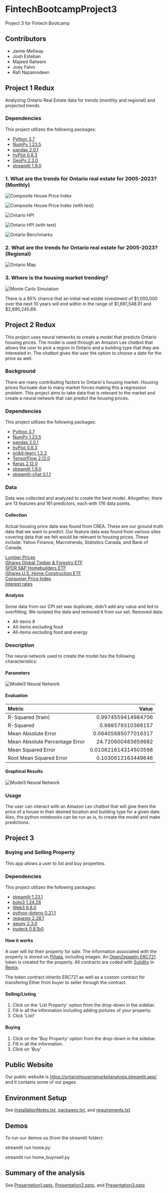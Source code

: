 # FintechBootcampProject3
Project 3 for Fintech Bootcamp 

## Contributors
- Jamie Mellway
- Josh Esteban
- Majeed Raheem
- Joey Falvo
- Rafi Nazamodeen

## Project 1 Redux
Analyzing Ontario Real Estate data for trends (monthly and regional) and projected trends.

### Dependencies
This project utilizes the following packages:
- [Python 3.7](https://www.python.org/)
- [NumPy 1.23.5](https://numpy.org/)
- [pandas 2.0.1](https://pandas.pydata.org/)
- [hvPlot 0.8.3](https://hvplot.holoviz.org/)
- [GeoPy 2.3.0](https://pypi.org/project/geopy/)
- [streamlit 1.9.0](https://pypi.org/project/streamlit/)

### 1. What are the trends for Ontario real estate for 2005-2023? (Monthly)

![Composite House Price Index](Images/CompositeHousePriceIndex_no_text.png "Composite House Price Index")

![Composite House Price Index (with text)](Images/CompositeHousePriceIndex.png "Composite House Price Index")

![Ontario HPI](Images/OntarioHPI.png "Ontario HPI")

![Ontario HPI (with text)](Images/OntarioHPI_with_text.png "Ontario HPI")

![Ontario Benchmarks](Images/OntarioBenchmarks.png "Ontario Benchmarks")

### 2. What are the trends for Ontario real estate for 2005-2023? (Regional)

![Ontario Map](Images/OntarioMap.png "Ontario Map")

### 3. Where is the housing market trending? 

![Monte Carlo Simulation](Images/MonteCarlo.png "Monte Carlo Simulation")

There is a 95% chance that an initial real estate investment of $1,000,000 over the next 10 years will end within in the range of $1,661,548.91 and $2,690,245.89.

## Project 2 Redux
This project uses neural networks to create a model that predicts Ontario housing prices. The model is used through an Amazon Lex chatbot that allows the user to pick a region in Ontario and a building type that they are interested in. The chatbot gives the user the option to choose a date for the price as well.

### Background
There are many contributing factors to Ontario's housing market. Housing prices fluctuate due to many market forces making this a regression problem. This project aims to take data that is relevant to the market and create a neural network that can predict the housing prices.

### Dependencies
This project utilizes the following packages:
- [Python 3.7](https://www.python.org/)
- [NumPy 1.23.5](https://numpy.org/)
- [pandas 2.0.1](https://pandas.pydata.org/)
- [hvPlot 0.8.3](https://hvplot.holoviz.org/)
- [scikit-learn 1.2.2](https://scikit-learn.org/stable/)
- [TensorFlow 2.12.0](https://www.tensorflow.org/)
- [Keras 2.12.0](https://keras.io/)
- [streamlit 1.9.0](https://pypi.org/project/streamlit/)
- [streamlit-chat 0.1.1](https://pypi.org/project/streamlit-chat/)

### Data
Data was collected and analyzed to create the best model. Altogether, there are 13 features and 161 predictors, each with 176 data points.

#### Collection
Actual housing price data was found from CREA. These are our ground truth data that we want to predict. Our feature data was found from various sites covering data that we felt would be relevant to housing prices. These include: Yahoo Finance, Macrotrends, Statistics Canada, and Bank of Canada.

[Lumber Prices](https://www.macrotrends.net/2637/lumber-prices-historical-chart-data)    
[iShares Global Timber & Forestry ETF](https://finance.yahoo.com/quote/WOOD/history?p=WOOD)    
[SPDR S&P Homebuilders ETF](https://finance.yahoo.com/quote/XHB/history?p=XHB)   
[iShares U.S. Home Construction ETF](https://finance.yahoo.com/quote/ITB/history?p=ITB)    
[Consumer Price Index](https://www150.statcan.gc.ca/t1/tbl1/en/tv.action?pid=1810000601&cubeTimeFrame.startMonth=12&cubeTimeFrame.startYear=2005&cubeTimeFrame.endMonth=04&cubeTimeFrame.endYear=2023&referencePeriods=20051201%2C20230401)    
[Interest rates](https://www.bankofcanada.ca/rates/interest-rates/canadian-interest-rates/) 

#### Analysis
Some data from our CPI set was duplicate, didn't add any value and led to overfitting. We isolated the data and removed it from our set.
Removed data:
- All-items 8
- All-items excluding food
- All-items excluding food and energy

### Description
The neural network used to create the model has the following characteristics:

#### Parameters
![Model3 Neural Network](https://github.com/JamieMellway/FintechBootcampProject2/blob/main/Images/Model3_nn.png)

#### Evaluation
|Metric|Value|
|:---|---:|
|R-Squared (train)|0.9974559414984706|
|R-Squared|0.988579310366157|
|Mean Absolute Error|0.06405685077016317|
|Mean Absolute Percentage Error|24.720600483659982|
|Mean Squared Error|0.010621614314503598|
|Root Mean Squared Error|0.1030612163449646|

#### Graphical Results
![Model3 Neural Network](https://github.com/JamieMellway/FintechBootcampProject2/blob/main/Images/actual_and_predicted_model3.png)

### Usage
The user can interact with an Amazon Lex chatbot that will give them the price of a house in their desired location and building type for a given date. Also, the python notebooks can be run as is, to create the model and make predictions.

## Project 3
### Buying and Selling Property
This app allows a user to list and buy properties.

### Dependencies
This project utilizes the following packages:
- [streamlit 1.23.1](https://pypi.org/project/streamlit/)
- [boto3 1.24.28](https://boto3.amazonaws.com/v1/documentation/api/latest/index.html)
- [Web3 6.8.0](https://web3py.readthedocs.io/en/stable/)
- [python-dotenv 0.21.1](https://pypi.org/project/python-dotenv/)
- [requests 2.28.1](https://pypi.org/project/requests/)
- [geopy 2.3.0](https://pypi.org/project/geopy/)
- [pydeck 0.8.1b0](https://pypi.org/project/pydeck/)

#### How it works
A user will list their property for sale. The information associated with the property is stored on [Piñata](https://www.pinata.cloud/), including images. An [OpenZeppelin ERC721](https://docs.openzeppelin.com/contracts/2.x/erc721) token is created for the property. All contracts are coded with [Solidity](https://soliditylang.org/) in [Remix](https://remix.ethereum.org/).

The token contract inherits ERC721 as well as a custom contract for transfering Ether from buyer to seller through the contract.

#### Selling/Listing    
1. Click on the 'List Property' option from the drop-down in the sidebar.
2. Fill in all the information including adding pictures of your property.
3. Click 'List!'

#### Buying    
1. Click on the 'Buy Property' option from the drop-down in the sidebar.
2. Fill in all the information.
3. Click on 'Buy'

## Public Website
Our public website is https://ontariohousingmarketanalysis.streamlit.app/ and it contains some of our pages.

## Environment Setup
See [InstallationNotes.txt](InstallationNotes.txt), [packages.txt](packages.txt), and [requirements.txt](streamlit/requirements.txt)

## Demos
To run our demos us (from the streamlit folder):

streamlit run home.py

streamlit run home_buynsell.py

## Summary of the analysis
See [Presentation1.pptx](Presentation1.pptx), [Presentation2.pptx](Presentation2.pptx), and [Presentation3.pptx](Presentation3.pptx)
